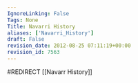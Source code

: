 ```yaml
---
IgnoreLinking: False
Tags: None
Title: Navarri History
aliases: ['Navarri_History']
draft: False
revision_date: 2012-08-25 07:11:19+00:00
revision_id: 7563
---
```


#REDIRECT [[Navarr History]]